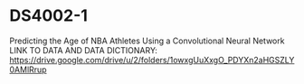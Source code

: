 # DS4002-1
Predicting the Age of NBA Athletes Using a Convolutional Neural Network
LINK TO DATA AND DATA DICTIONARY: https://drive.google.com/drive/u/2/folders/1owxgUuXxgO_PDYXn2aHGSZLY0AMlRrup 
